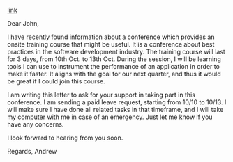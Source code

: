 [link](https://www.ielts-writing.info/EXAM/general_writing_samples_task_1/1130/)

Dear John,

I have recently found information about a conference which provides an onsite training course that might be useful. It is a conference about best practices in the software development industry. The training course will last for 3 days, from 10th Oct. to 13th Oct. During the session, I will be learning tools I can use to instrument the performance of an application in order to make it faster. It aligns with the goal for our next quarter, and thus it would be great if I could join this course.

I am writing this letter to ask for your support in taking part in this conference. I am sending a paid leave request, starting from 10/10 to 10/13. I will make sure I have done all related tasks in that timeframe, and I will take my computer with me in case of an emergency. Just let me know if you have any concerns.

I look forward to hearing from you soon.

Regards,
Andrew
